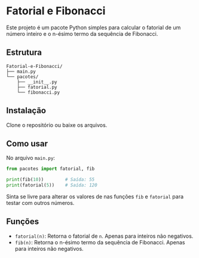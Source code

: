# Fatorial e Fibonacci

Este projeto é um pacote Python simples para calcular o fatorial de um número inteiro e o n-ésimo termo da sequência de Fibonacci.

## Estrutura

```
Fatorial-e-Fibonacci/
├── main.py
└── pacotes/
    ├── __init__.py
    ├── fatorial.py
    └── fibonacci.py
```

## Instalação

Clone o repositório ou baixe os arquivos.

## Como usar

No arquivo `main.py`:

```python
from pacotes import fatorial, fib

print(fib(10))        # Saída: 55
print(fatorial(5))    # Saída: 120
```
Sinta se livre para alterar os valores de nas funções `fib` e `fatorial` para testar com outros números.

## Funções

- `fatorial(n)`: Retorna o fatorial de `n`. Apenas para inteiros não negativos.
- `fib(n)`: Retorna o n-ésimo termo da sequência de Fibonacci. Apenas para inteiros não negativos.